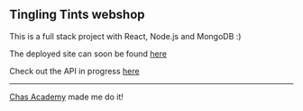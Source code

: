 ## Tingling Tints webshop

This is a full stack project with React, Node.js and MongoDB :)

The deployed site can soon be found [here](https://tinglingtints.netlify.com/)

Check out the API in progress [here](https://tingling-tints.herokuapp.com/api/products/)

---

[Chas Academy](https://chasacademy.se/) made me do it!
